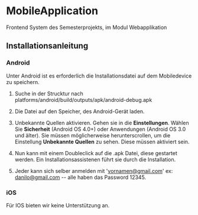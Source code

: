 # MobileApplication
Frontend System des Semesterprojekts, im Modul Webapplikation

## Installationsanleitung
### Android

Unter Android ist es erforderlich die Installationsdatei auf dem Mobiledevice zu speichern.

1. Suche in der Strucktur nach platforms/android/build/outputs/apk/android-debug.apk

2. Die Datei auf den Speicher, des Android-Gerät laden. 

3. Unbekannte Quellen aktivieren. Gehen sie in die **Einstellungen**. Wählen Sie **Sicherheit** (Android OS 4.0+) oder Anwendungen (Android OS 3.0 und älter). Sie müssen möglicherweise herunterscrollen, um die Einstellung **Unbekannte Quellen** zu sehen. Diese müssen aktiviert sein. 

4. Nun kann mit einem Doubleclick auf die .apk Datei, diese gestartet werden. Ein Installationsassistenen führt sie durch die Installation. 

5. Jeder kann sich selber anmelden mit  'vornamen@gmail.com' ex: danilo@gmail.com -- alle haben das Password 12345.

### iOS

Für IOS bieten wir keine Unterstützung an. 



